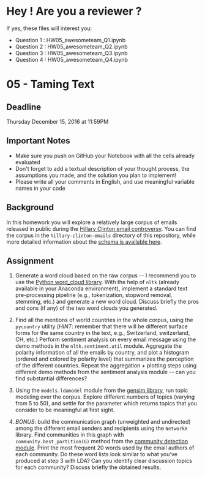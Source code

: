 # Hey ! Are you a reviewer ?
If yes, these files will interest you:
- Question 1 : HW05_awesometeam_Q1.ipynb
- Question 2 : HW05_awesometeam_Q2.ipynb
- Question 3 : HW05_awesometeam_Q3.ipynb
- Question 4 : HW05_awesometeam_Q4.ipynb

# 05 - Taming Text

## Deadline
Thursday December 15, 2016 at 11:59PM

## Important Notes
* Make sure you push on GitHub your Notebook with all the cells already evaluated
* Don't forget to add a textual description of your thought process, the assumptions you made, and the solution
you plan to implement!
* Please write all your comments in English, and use meaningful variable names in your code

## Background
In this homework you will explore a relatively large corpus of emails released in public during the
[Hillary Clinton email controversy](https://en.wikipedia.org/wiki/Hillary_Clinton_email_controversy).
You can find the corpus in the `hillary-clinton-emails` directory of this repository, while more detailed information 
about the [schema is available here](https://www.kaggle.com/kaggle/hillary-clinton-emails).

## Assignment
1. Generate a word cloud based on the raw corpus -- I recommend you to use the [Python word_cloud library](https://github.com/amueller/word_cloud).
With the help of `nltk` (already available in your Anaconda environment), implement a standard text pre-processing 
pipeline (e.g., tokenization, stopword removal, stemming, etc.) and generate a new word cloud. Discuss briefly the pros and
cons (if any) of the two word clouds you generated.

2. Find all the mentions of world countries in the whole corpus, using the `pycountry` utility (*HINT*: remember that
there will be different surface forms for the same country in the text, e.g., Switzerland, switzerland, CH, etc.)
Perform sentiment analysis on every email message using the demo methods in the `nltk.sentiment.util` module. Aggregate 
the polarity information of all the emails by country, and plot a histogram (ordered and colored by polarity level)
that summarizes the perception of the different countries. Repeat the aggregation + plotting steps using different demo
methods from the sentiment analysis module -- can you find substantial differences?

3. Using the `models.ldamodel` module from the [gensim library](https://radimrehurek.com/gensim/index.html), run topic
modeling over the corpus. Explore different numbers of topics (varying from 5 to 50), and settle for the parameter which
returns topics that you consider to be meaningful at first sight.

4. *BONUS*: build the communication graph (unweighted and undirected) among the different email senders and recipients
using the `NetworkX` library. Find communities in this graph with `community.best_partition(G)` method from the 
[community detection module](http://perso.crans.org/aynaud/communities/index.html). Print the most frequent 20 words used
by the email authors of each community. Do these word lists look similar to what you've produced at step 3 with LDA?
Can you identify clear discussion topics for each community? Discuss briefly the obtained results.
